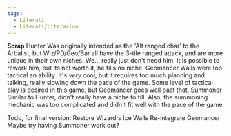 ```yaml
---
tags:
  - Literati
  - Literati/Literarium
---
```


**Scrap**
	Hunter
		Was originally intended as the 'Alt ranged char' to the Arbalist, but Wiz/PD/Geo/Bar all have the 3-tile ranged attack, and are more unique in their own niches. We... really just don't need him. It is possible to rework him, but its not worth it, he fills no niche.
	Geomancer
		Walls were too tactical an ability. It's *very* cool, but it requires too much planning and talking, really slowing down the pace of the game. Some level of tactical play is desired in this game, but Geomancer goes well past that.
	Summoner
		Similar to Hunter, didn't really have a niche to fill. Also, the summoning mechanic was too complicated and didn't fit well with the pace of the game.
	


Todo, for final version:
	Restore Wizard's Ice Walls
	Re-integrate Geomancer
	Maybe try having Summoner work out?

